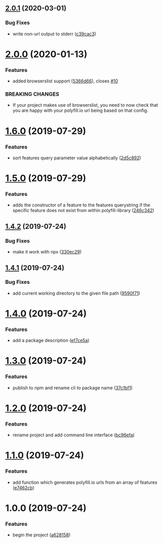 ## [2.0.1](https://github.com/JakeChampion/polyfill-service-url-builder/compare/v2.0.0...v2.0.1) (2020-03-01)


### Bug Fixes

* write non-url output to stderr ([c39cac3](https://github.com/JakeChampion/polyfill-service-url-builder/commit/c39cac3225a4d060ce50d60504ee99fb351204f5))

# [2.0.0](https://github.com/JakeChampion/polyfill-service-url-builder/compare/v1.6.0...v2.0.0) (2020-01-13)


### Features

* added browserslist support ([5366d66](https://github.com/JakeChampion/polyfill-service-url-builder/commit/5366d66)), closes [#10](https://github.com/JakeChampion/polyfill-service-url-builder/issues/10)


### BREAKING CHANGES

* If your project makes use of browserslist, you need to now check that you are happy
with your polyfill.io url being based on that config.

# [1.6.0](https://github.com/JakeChampion/polyfill-service-url-builder/compare/v1.5.0...v1.6.0) (2019-07-29)


### Features

* sort features query parameter value alphabetically ([2d5c892](https://github.com/JakeChampion/polyfill-service-url-builder/commit/2d5c892))

# [1.5.0](https://github.com/JakeChampion/polyfill-service-url-builder/compare/v1.4.2...v1.5.0) (2019-07-29)


### Features

* adds the constructor of a feature to the features querystring if the specific feature does not exist from within polyfill-library ([246c342](https://github.com/JakeChampion/polyfill-service-url-builder/commit/246c342))

## [1.4.2](https://github.com/JakeChampion/polyfill-service-url-builder/compare/v1.4.1...v1.4.2) (2019-07-24)


### Bug Fixes

* make it work with npx ([330ec29](https://github.com/JakeChampion/polyfill-service-url-builder/commit/330ec29))

## [1.4.1](https://github.com/JakeChampion/polyfill-service-url-builder/compare/v1.4.0...v1.4.1) (2019-07-24)


### Bug Fixes

* add current working directory to the given file path ([9590f71](https://github.com/JakeChampion/polyfill-service-url-builder/commit/9590f71))

# [1.4.0](https://github.com/JakeChampion/polyfill-service-url-builder/compare/v1.3.0...v1.4.0) (2019-07-24)


### Features

* add a package description ([ef7ce5a](https://github.com/JakeChampion/polyfill-service-url-builder/commit/ef7ce5a))

# [1.3.0](https://github.com/JakeChampion/polyfill-service-url-builder/compare/v1.2.0...v1.3.0) (2019-07-24)


### Features

* publish to npm and rename cli to package name ([37c1bf1](https://github.com/JakeChampion/polyfill-service-url-builder/commit/37c1bf1))

# [1.2.0](https://github.com/JakeChampion/polyfill-service-url-builder/compare/v1.1.0...v1.2.0) (2019-07-24)


### Features

* rename project and add command line interface ([bc96efa](https://github.com/JakeChampion/polyfill-service-url-builder/commit/bc96efa))

# [1.1.0](https://github.com/JakeChampion/polyfill-service-url-builder/compare/v1.0.0...v1.1.0) (2019-07-24)


### Features

* add function which generates polyfill.io urls from an array of features ([e7462cb](https://github.com/JakeChampion/polyfill-service-url-builder/commit/e7462cb))

# 1.0.0 (2019-07-24)


### Features

* begin the project ([a628158](https://github.com/JakeChampion/polyfill-service-url-builder/commit/a628158))
